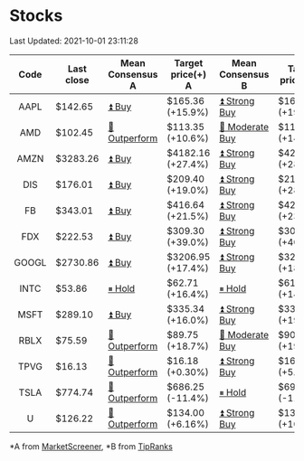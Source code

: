 # Stocks
Last Updated: 2021-10-01 23:11:28

|Code|Last close|Mean Consensus A|Target price(+) A|Mean Consensus B|Target price(+) B|
|:--:|-|-|-|-|-|
|AAPL|$142.65|[⏫ Buy](https://m.marketscreener.com/quote/stock/-4849/)|$165.36 (+15.9%)|[⏫ Strong Buy](https://www.tipranks.com/stocks/aapl/forecast)|$169.64 (+19.89%)|
|AMD|$102.45|[🔼 Outperform](https://m.marketscreener.com/quote/stock/-19475876/)|$113.35 (+10.6%)|[🔼 Moderate Buy](https://www.tipranks.com/stocks/amd/forecast)|$116.21 (+14.08%)|
|AMZN|$3283.26|[⏫ Buy](https://m.marketscreener.com/quote/stock/-12864605/)|$4182.16 (+27.4%)|[⏫ Strong Buy](https://www.tipranks.com/stocks/amzn/forecast)|$4212.39 (+28.30%)|
|DIS|$176.01|[⏫ Buy](https://m.marketscreener.com/quote/stock/-4842/)|$209.40 (+19.0%)|[⏫ Strong Buy](https://www.tipranks.com/stocks/dis/forecast)|$217.26 (+28.43%)|
|FB|$343.01|[⏫ Buy](https://m.marketscreener.com/quote/stock/-10547141/)|$416.64 (+21.5%)|[⏫ Strong Buy](https://www.tipranks.com/stocks/fb/forecast)|$422.48 (+23.08%)|
|FDX|$222.53|[⏫ Buy](https://m.marketscreener.com/quote/stock/-12585/)|$309.30 (+39.0%)|[⏫ Strong Buy](https://www.tipranks.com/stocks/fdx/forecast)|$307.80 (+40.36%)|
|GOOGL|$2730.86|[⏫ Buy](https://m.marketscreener.com/quote/stock/-24203373/)|$3206.95 (+17.4%)|[⏫ Strong Buy](https://www.tipranks.com/stocks/googl/forecast)|$3205.79 (+18.65%)|
|INTC|$53.86|[⏸ Hold](https://m.marketscreener.com/quote/stock/-4829/)|$62.71 (+16.4%)|[⏸ Hold](https://www.tipranks.com/stocks/intc/forecast)|$61.14 (+14.75%)|
|MSFT|$289.10|[⏫ Buy](https://m.marketscreener.com/quote/stock/-4835/)|$335.34 (+16.0%)|[⏫ Strong Buy](https://www.tipranks.com/stocks/msft/forecast)|$336.19 (+19.25%)|
|RBLX|$75.59|[🔼 Outperform](https://m.marketscreener.com/quote/stock/-117793644/)|$89.75 (+18.7%)|[🔼 Moderate Buy](https://www.tipranks.com/stocks/rblx/forecast)|$90.00 (+19.13%)|
|TPVG|$16.13|[🔼 Outperform](https://m.marketscreener.com/quote/stock/-15933327/)|$16.18 (+0.30%)|[⏫ Strong Buy](https://www.tipranks.com/stocks/tpvg/forecast)|$16.67 (+5.24%)|
|TSLA|$774.74|[🔼 Outperform](https://m.marketscreener.com/quote/stock/-6344549/)|$686.25 (-11.4%)|[⏸ Hold](https://www.tipranks.com/stocks/tsla/forecast)|$690.18 (-11.00%)|
|U|$126.22|[🔼 Outperform](https://m.marketscreener.com/quote/stock/-112492634/)|$134.00 (+6.16%)|[⏫ Strong Buy](https://www.tipranks.com/stocks/u/forecast)|$139.80 (+10.73%)|


*A from [MarketScreener](https://www.marketscreener.com), *B from [TipRanks](https://www.tipranks.com)
